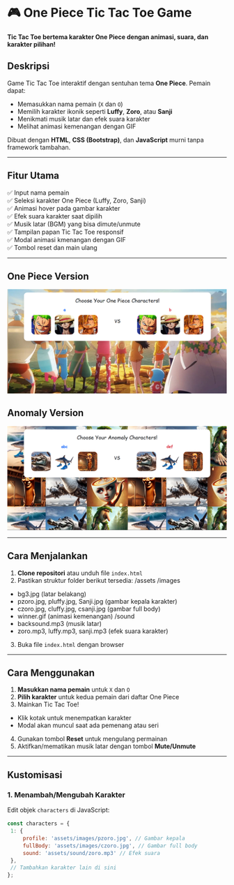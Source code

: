 # 🎮 One Piece Tic Tac Toe Game  
**Tic Tac Toe bertema karakter One Piece dengan animasi, suara, dan karakter pilihan!**

## Deskripsi  
Game Tic Tac Toe interaktif dengan sentuhan tema **One Piece**. Pemain dapat:
- Memasukkan nama pemain (`X` dan `O`)
- Memilih karakter ikonik seperti **Luffy**, **Zoro**, atau **Sanji**
- Menikmati musik latar dan efek suara karakter
- Melihat animasi kemenangan dengan GIF

Dibuat dengan **HTML**, **CSS (Bootstrap)**, dan **JavaScript** murni tanpa framework tambahan.

---

## Fitur Utama  
✅ Input nama pemain  
✅ Seleksi karakter One Piece (Luffy, Zoro, Sanji)  
✅ Animasi hover pada gambar karakter  
✅ Efek suara karakter saat dipilih  
✅ Musik latar (BGM) yang bisa dimute/unmute  
✅ Tampilan papan Tic Tac Toe responsif  
✅ Modal animasi kmenangan dengan GIF  
✅ Tombol reset dan main ulang  

---

## One Piece Version 
![Demo One Piece Tic Tac Toe](/assets/images/demo1.png )
## Anomaly Version   
![Demo One Piece Tic Tac Toe](/assets/images/demo3.png )  

---

## Cara Menjalankan  
1. **Clone repositori** atau unduh file `index.html`  
2. Pastikan struktur folder berikut tersedia:
/assets
/images
- bg3.jpg (latar belakang)
- pzoro.jpg, pluffy.jpg, Sanji.jpg (gambar kepala karakter)
- czoro.jpg, cluffy.jpg, csanji.jpg (gambar full body)
- winner.gif (animasi kemenangan)
/sound
- backsound.mp3 (musik latar)
- zoro.mp3, luffy.mp3, sanji.mp3 (efek suara karakter)
3. Buka file `index.html` dengan browser  

---

## Cara Menggunakan  
1. **Masukkan nama pemain** untuk `X` dan `O`  
2. **Pilih karakter** untuk kedua pemain dari daftar One Piece  
3. Mainkan Tic Tac Toe!  
- Klik kotak untuk menempatkan karakter  
- Modal akan muncul saat ada pemenang atau seri  
4. Gunakan tombol **Reset** untuk mengulang permainan  
5. Aktifkan/mematikan musik latar dengan tombol **Mute/Unmute**

---

## Kustomisasi  
### 1. Menambah/Mengubah Karakter  
Edit objek `characters` di JavaScript:  
```javascript
const characters = {
 1: { 
     profile: 'assets/images/pzoro.jpg', // Gambar kepala
     fullBody: 'assets/images/czoro.jpg', // Gambar full body
     sound: 'assets/sound/zoro.mp3' // Efek suara
 },
 // Tambahkan karakter lain di sini
};
